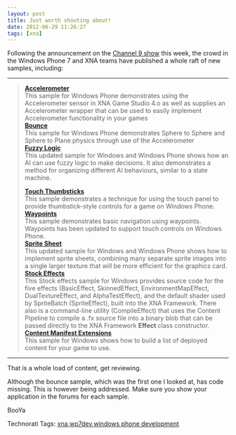 ```yaml
---
layout: post
title: Just worth shouting about!
date: 2012-06-29 11:26:27
tags: [xna]
---
```


 

Following the announcement on the [Channel 9 show](http://channel9.msdn.com/posts/LauraFoy/Windows-Phone-7-Apps--Tools/) this week, the crowd in the Windows Phone 7 and XNA teams have published a whole raft of new samples, including:

* * *

> [**Accelerometer**](http://creators.xna.com/sample/accelerometer)[   
> ](http://creators.xna.com/sample/aiming)This sample for Windows Phone demonstrates using the Accelerometer sensor in XNA Game Studio 4.o as well as supplies an Accelerometer wrapper that can be used to easily implement Accelerometer functionality in your games    
> [**Bounce**](http://creators.xna.com/sample/bounce)   
> This sample for Windows Phone demonstrates Sphere to Sphere and Sphere to Plane physics through use of the Accelerometer   
> [**Fuzzy Logic**](http://creators.xna.com/sample/fuzzylogic)   
> This updated sample for Windows and Windows Phone shows how an AI can use fuzzy logic to make decisions. It also demonstrates a method for organizing different AI behaviours, similar to a state machine.
> 
> [**Touch Thumbsticks**](http://creators.xna.com/sample/touchthumbsticks)[   
> ](http://creators.xna.com/sample/aiming)This sample demonstrates a technique for using the touch panel to provide thumbstick-style controls for a game on Windows Phone.   
> [**Waypoints**](http://creators.xna.com/sample/waypoints)   
> This sample demonstrates basic navigation using waypoints. Waypoints has been updated to support touch controls on Windows Phone.   
> [**Sprite Sheet**](http://creators.xna.com/sample/spritesheet)   
> This updated sample for Windows and Windows Phone shows how to implement sprite sheets, combining many separate sprite images into a single larger texture that will be more efficient for the graphics card.   
> [**Stock Effects**](http://creators.xna.com/sample/stockeffects)   
> This Stock effects sample for Windows provides source code for the five effects (BasicEffect, SkinnedEffect, EnvironmentMapEffect, DualTextureEffect, and AlphaTestEffect), and the default shader used by SpriteBatch (SpriteEffect), built into the XNA Framework. There also is a command-line utility (CompileEffect) that uses the Content Pipeline to compile a .fx source file into a binary blob that can be passed directly to the XNA Framework **Effect** class constructor.   
> [**Content Manifest Extensions**](http://creators.xna.com/sample/contentmanifestextensions)   
> This sample for Windows shows how to build a list of deployed content for your game to use.

* * *

That is a whole load of content, get reviewing.

Although the bounce sample, which was the first one I looked at, has code missing.  This is however being addressed.  Make sure you show your application in the forums for each sample.

BooYa

Technorati Tags: [xna](http://technorati.com/tags/xna),[wp7dev](http://technorati.com/tags/wp7dev),[windows phone development](http://technorati.com/tags/windows+phone+development)
